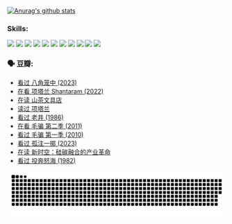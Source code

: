 
[![Anurag's github stats](https://github-readme-stats.vercel.app/api?username=w940853815)](https://github.com/anuraghazra/github-readme-stats)

### Skills:

<code><img height="32" src="https://cdn.jsdelivr.net/npm/simple-icons@v5/icons/python.svg"></code>
<code><img height="32" src="https://cdn.jsdelivr.net/npm/simple-icons@v5/icons/javascript.svg"></code>
<code><img height="32" src="https://cdn.jsdelivr.net/npm/simple-icons@v5/icons/django.svg"></code>
<code><img height="32" src="https://cdn.jsdelivr.net/npm/simple-icons@v5/icons/flask.svg"></code>
<code><img height="32" src="https://cdn.jsdelivr.net/npm/simple-icons@v5/icons/vuetify.svg"></code>
<code><img height="32" src="https://cdn.jsdelivr.net/npm/simple-icons@v5/icons/git.svg"></code>
<code><img height="32" src="https://cdn.jsdelivr.net/npm/simple-icons@v5/icons/docker.svg"></code>
<code><img height="32" src="https://cdn.jsdelivr.net/npm/simple-icons@v5/icons/postgresql.svg"></code>
<code><img height="32" src="https://cdn.jsdelivr.net/npm/simple-icons@v5/icons/elasticsearch.svg"></code>
<code><img height="32" src="https://cdn.jsdelivr.net/npm/simple-icons@v5/icons/macos.svg"></code>
<code><img height="32" src="https://cdn.jsdelivr.net/npm/simple-icons@v5/icons/linux.svg"></code>

### 🗣 豆瓣:

<!-- DOUBAN-ACTIVITIES:START -->
- [看过 八角笼中‎ (2023)](https://www.douban.com/people/136069238/status/4367541707/?_i=94441505)
- [在看 项塔兰 Shantaram‎ (2022)](https://www.douban.com/people/136069238/status/4365497032/?_i=94441505)
- [在读 山茶文具店](https://www.douban.com/people/136069238/status/4364620725/?_i=94441505)
- [读过 项塔兰](https://www.douban.com/people/136069238/status/4364620288/?_i=94441505)
- [看过 老井‎ (1986)](https://www.douban.com/people/136069238/status/4362366672/?_i=94441505)
- [在看 毛骗 第二季‎ (2011)](https://www.douban.com/people/136069238/status/4355752869/?_i=94441505)
- [看过 毛骗 第一季‎ (2010)](https://www.douban.com/people/136069238/status/4355752667/?_i=94441505)
- [看过 孤注一掷‎ (2023)](https://www.douban.com/people/136069238/status/4354774568/?_i=94441505)
- [在读 新时空：硅碳融合的产业革命](https://www.douban.com/people/136069238/status/4348545149/?_i=94441505)
- [看过 投奔怒海‎ (1982)](https://www.douban.com/people/136069238/status/4336696255/?_i=94441505)
<!-- DOUBAN-ACTIVITIES:END -->


![Snake animation](https://raw.githubusercontent.com/w940853815/w940853815/output/github-contribution-grid-snake.svg)

<!--
**w940853815/w940853815** is a ✨ _special_ ✨ repository because its `README.md` (this file) appears on your GitHub profile.

Here are some ideas to get you started:

- 🔭 I’m currently working on ...
- 🌱 I’m currently learning ...
- 👯 I’m looking to collaborate on ...
- 🤔 I’m looking for help with ...
- 💬 Ask me about ...
- 📫 How to reach me: ...
- 😄 Pronouns: ...
- ⚡ Fun fact: ...
-->
